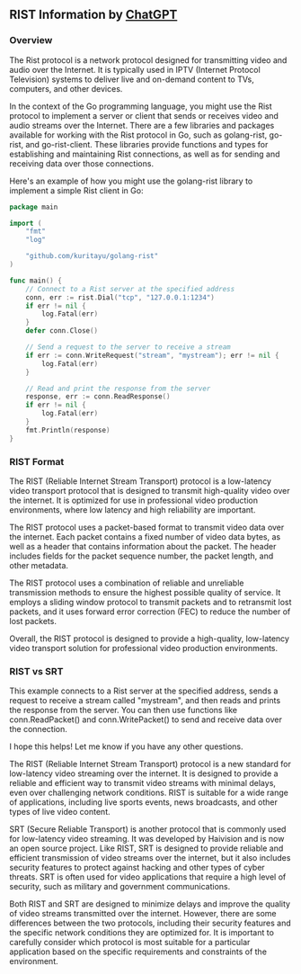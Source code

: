 ## RIST Information by [ChatGPT](https://chat.openai.com/chat)
### Overview
The Rist protocol is a network protocol designed for transmitting video and audio over the Internet. It is typically used in IPTV (Internet Protocol Television) systems to deliver live and on-demand content to TVs, computers, and other devices.

In the context of the Go programming language, you might use the Rist protocol to implement a server or client that sends or receives video and audio streams over the Internet. There are a few libraries and packages available for working with the Rist protocol in Go, such as golang-rist, go-rist, and go-rist-client. These libraries provide functions and types for establishing and maintaining Rist connections, as well as for sending and receiving data over those connections.

Here's an example of how you might use the golang-rist library to implement a simple Rist client in Go:

```go
package main

import (
	"fmt"
	"log"

	"github.com/kuritayu/golang-rist"
)

func main() {
	// Connect to a Rist server at the specified address
	conn, err := rist.Dial("tcp", "127.0.0.1:1234")
	if err != nil {
		log.Fatal(err)
	}
	defer conn.Close()

	// Send a request to the server to receive a stream
	if err := conn.WriteRequest("stream", "mystream"); err != nil {
		log.Fatal(err)
	}

	// Read and print the response from the server
	response, err := conn.ReadResponse()
	if err != nil {
		log.Fatal(err)
	}
	fmt.Println(response)
}
```

### RIST Format
The RIST (Reliable Internet Stream Transport) protocol is a low-latency video transport protocol that is designed to transmit high-quality video over the internet. It is optimized for use in professional video production environments, where low latency and high reliability are important.

The RIST protocol uses a packet-based format to transmit video data over the internet. Each packet contains a fixed number of video data bytes, as well as a header that contains information about the packet. The header includes fields for the packet sequence number, the packet length, and other metadata.

The RIST protocol uses a combination of reliable and unreliable transmission methods to ensure the highest possible quality of service. It employs a sliding window protocol to transmit packets and to retransmit lost packets, and it uses forward error correction (FEC) to reduce the number of lost packets.

Overall, the RIST protocol is designed to provide a high-quality, low-latency video transport solution for professional video production environments.

### RIST vs SRT
This example connects to a Rist server at the specified address, sends a request to receive a stream called "mystream", and then reads and prints the response from the server. You can then use functions like conn.ReadPacket() and conn.WritePacket() to send and receive data over the connection.

I hope this helps! Let me know if you have any other questions.


The RIST (Reliable Internet Stream Transport) protocol is a new standard for low-latency video streaming over the internet. It is designed to provide a reliable and efficient way to transmit video streams with minimal delays, even over challenging network conditions. RIST is suitable for a wide range of applications, including live sports events, news broadcasts, and other types of live video content.

SRT (Secure Reliable Transport) is another protocol that is commonly used for low-latency video streaming. It was developed by Haivision and is now an open source project. Like RIST, SRT is designed to provide reliable and efficient transmission of video streams over the internet, but it also includes security features to protect against hacking and other types of cyber threats. SRT is often used for video applications that require a high level of security, such as military and government communications.

Both RIST and SRT are designed to minimize delays and improve the quality of video streams transmitted over the internet. However, there are some differences between the two protocols, including their security features and the specific network conditions they are optimized for. It is important to carefully consider which protocol is most suitable for a particular application based on the specific requirements and constraints of the environment.

